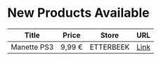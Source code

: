 # New Products Available

| Title | Price | Store | URL |
|---|---|---|---|
| Manette PS3 | 9,99 € | ETTERBEEK | [Link](https://www.cashconverters.be/fr/accessoires-jeux-video/753071-manette-ps3.html) |
